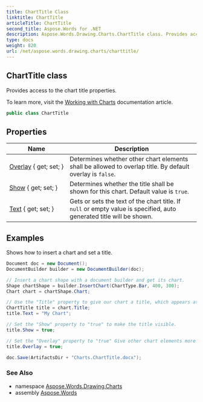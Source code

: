 ```yaml
---
title: ChartTitle Class
linktitle: ChartTitle
articleTitle: ChartTitle
second_title: Aspose.Words for .NET
description: Aspose.Words.Drawing.Charts.ChartTitle class. Provides access to the chart title properties in C#.
type: docs
weight: 820
url: /net/aspose.words.drawing.charts/charttitle/
---
```

## ChartTitle class

Provides access to the chart title properties.

To learn more, visit the [Working with Charts](https://docs.aspose.com/words/net/working-with-charts/) documentation article.

```csharp
public class ChartTitle
```

## Properties

| Name | Description |
| --- | --- |
| [Overlay](../../aspose.words.drawing.charts/charttitle/overlay/) { get; set; } | Determines whether other chart elements shall be allowed to overlap title. By default overlay is `false`. |
| [Show](../../aspose.words.drawing.charts/charttitle/show/) { get; set; } | Determines whether the title shall be shown for this chart. Default value is `true`. |
| [Text](../../aspose.words.drawing.charts/charttitle/text/) { get; set; } | Gets or sets the text of the chart title. If `null` or empty value is specified, auto generated title will be shown. |

## Examples

Shows how to insert a chart and set a title.

```csharp
Document doc = new Document();
DocumentBuilder builder = new DocumentBuilder(doc);

// Insert a chart shape with a document builder and get its chart.
Shape chartShape = builder.InsertChart(ChartType.Bar, 400, 300);
Chart chart = chartShape.Chart;

// Use the "Title" property to give our chart a title, which appears at the top center of the chart area.
ChartTitle title = chart.Title;
title.Text = "My Chart";

// Set the "Show" property to "true" to make the title visible. 
title.Show = true;

// Set the "Overlay" property to "true" Give other chart elements more room by allowing them to overlap the title
title.Overlay = true;

doc.Save(ArtifactsDir + "Charts.ChartTitle.docx");
```

### See Also

* namespace [Aspose.Words.Drawing.Charts](../../aspose.words.drawing.charts/)
* assembly [Aspose.Words](../../)
